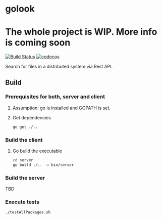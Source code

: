 # golook

# The whole project is WIP. More info is coming soon #

[![Build Status](https://travis-ci.org/ottenwbe/golook.svg?branch=development)](https://travis-ci.org/ottenwbe/golook)
[![codecov](https://codecov.io/gh/ottenwbe/golook/branch/master/graph/badge.svg)](https://codecov.io/gh/ottenwbe/golook)

Search for files in a distributed system via Rest API.

## Build ##

### Prerequisites for both, server and client ###

1. Assumption: go is installed and GOPATH is set.

1. Get dependencies
    ```sh
    go get ./.. 
    ```

### Build the client ###

1. Go build the executable
    ```sh
    cd server
    go build ./.. -o bin/server
    ```

### Build the server ###

TBD

### Execute tests ###
```sh
./testAllPackages.sh
```

